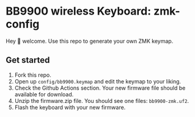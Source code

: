 # BB9900 wireless Keyboard: zmk-config

Hey 👋 welcome. Use this repo to generate your own ZMK keymap. 

## Get started
1. Fork this repo.  
2. Open up `config/bb9900.keymap` and edit the keymap to your liking.  
3. Check the Github Actions section. Your new firmware file should be available for download.  
4. Unzip the firmware.zip file. You should see one files: `bb9900-zmk.uf2`.  
5. Flash the keyboard with your new firmware. 
